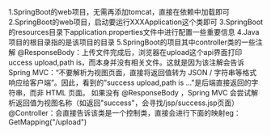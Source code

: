 1.SpringBoot的web项目，无需再添加tomcat，直接在依赖中加载即可
2.SpringBoot的web项目，启动要运行XXXApplication这个类即可
3.SpringBoot的resources目录下application.properties文件中进行配置一些重要信息
4.Java项目的根目录指的是该项目的目录
5.SpringBoot的项目其中controller类的一些注解
	@ResponseBody：上传文件完成后，浏览器在upload这个api界面打印uccess upload,path is，而本身并没有相关文件。这就是因为该注解会告诉 Spring MVC：“不要解析为视图页面，直接将返回值转为 JSON / 字符串等格式响应给客户端”。因此，看到的"success upload,path is ..."是后端直接返回的字符串，而非 HTML 页面。 如果没有
	@ResponseBody  ，Spring MVC 会尝试解析返回值为视图名称（如返回"success"，会寻找/jsp/success.jsp页面）
	@Controller：会直接告诉该类是一个控制类，直接会进行下面的映射eg：GetMapping("/upload")
	